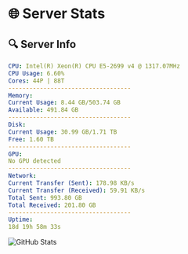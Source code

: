 # 🌐 Server Stats
## 🔍 Server Info
```yaml
CPU: Intel(R) Xeon(R) CPU E5-2699 v4 @ 1317.07MHz
CPU Usage: 6.60%
Cores: 44P | 88T
-----------------------------------
Memory:
Current Usage: 8.44 GB/503.74 GB
Available: 491.84 GB
-----------------------------------
Disk:
Current Usage: 30.99 GB/1.71 TB
Free: 1.60 TB
-----------------------------------
GPU:
No GPU detected
-----------------------------------
Network:
Current Transfer (Sent): 178.98 KB/s
Current Transfer (Received): 59.91 KB/s
Total Sent: 993.80 GB
Total Received: 201.80 GB
-----------------------------------
Uptime:
18d 19h 58m 33s
```
![GitHub Stats](https://img.shields.io/badge/Updated-2025-05-08_13:07:21-blue)